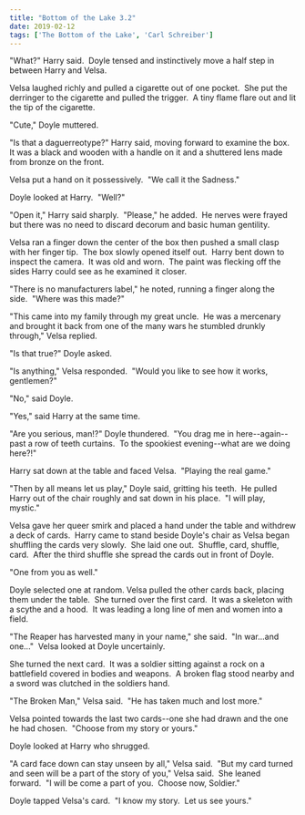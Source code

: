 ```yaml
---
title: "Bottom of the Lake 3.2"
date: 2019-02-12
tags: ['The Bottom of the Lake', 'Carl Schreiber']
---
```


"What?" Harry said.  Doyle tensed and instinctively move a half step in between Harry and Velsa.

Velsa laughed richly and pulled a cigarette out of one pocket.  She put the derringer to the cigarette and pulled the trigger.  A tiny flame flare out and lit the tip of the cigarette.

"Cute," Doyle muttered.

"Is that a daguerreotype?" Harry said, moving forward to examine the box.  It was a black and wooden with a handle on it and a shuttered lens made from bronze on the front.

Velsa put a hand on it possessively.  "We call it the Sadness."

Doyle looked at Harry.  "Well?"

"Open it," Harry said sharply.  "Please," he added.  He nerves were frayed but there was no need to discard decorum and basic human gentility.

Velsa ran a finger down the center of the box then pushed a small clasp  with her finger tip.  The box slowly opened itself out.  Harry bent down to inspect the camera.  It was old and worn.  The paint was flecking off the sides Harry could see as he examined it closer.

"There is no manufacturers label," he noted, running a finger along the side.  "Where was this made?"

"This came into my family through my great uncle.  He was a mercenary and brought it back from one of the many wars he stumbled drunkly through," Velsa replied.

"Is that true?" Doyle asked.

"Is anything," Velsa responded.  "Would you like to see how it works, gentlemen?"

"No," said Doyle.

"Yes," said Harry at the same time.

"Are you serious, man!?" Doyle thundered.  "You drag me in here--again--past a row of teeth curtains.  To the spookiest evening--what are we doing here?!"

Harry sat down at the table and faced Velsa.  "Playing the real game."

"Then by all means let us play," Doyle said, gritting his teeth.  He pulled Harry out of the chair roughly and sat down in his place.  "I will play, mystic."

Velsa gave her queer smirk and placed a hand under the table and withdrew a deck of cards.  Harry came to stand beside Doyle's chair as Velsa began shuffling the cards very slowly.  She laid one out.  Shuffle, card, shuffle, card.  After the third shuffle she spread the cards out in front of Doyle.

"One from you as well."

Doyle selected one at random. Velsa pulled the other cards back, placing them under the table.  She turned over the first card.  It was a skeleton with a scythe and a hood.  It was leading a long line of men and women into a field.

"The Reaper has harvested many in your name," she said.  "In war...and one..."  Velsa looked at Doyle uncertainly.

She turned the next card.  It was a soldier sitting against a rock on a battlefield covered in bodies and weapons.  A broken flag stood nearby and a sword was clutched in the soldiers hand.

"The Broken Man," Velsa said.  "He has taken much and lost more."

Velsa pointed towards the last two cards--one she had drawn and the one he had chosen.  "Choose from my story or yours."

Doyle looked at Harry who shrugged.

"A card face down can stay unseen by all," Velsa said.  "But my card turned and seen will be a part of the story of you," Velsa said.  She leaned forward.  "I will be come a part of you.  Choose now, Soldier."

Doyle tapped Velsa's card.  "I know my story.  Let us see yours."
